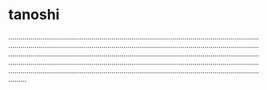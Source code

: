 # tanoshi
.....................................................................................................................................................................................................................................................................................................................................................................................................................................................................................................................................................................................................................................................